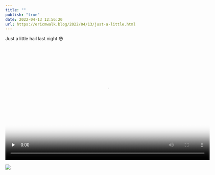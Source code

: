 ```yaml
---
title: ""
publish: "true"
date: 2022-04-13 12:56:20
url: https://ericmwalk.blog/2022/04/13/just-a-little.html
---
```

Just a little hail last night 😳


<video controls="controls" playsinline="playsinline" src="https://ericmwalk.blog/uploads/2022/e9e6421a1f.mov" width="640" height="360" poster="https://ericmwalk.blog/uploads/2022/3e824cd9f4.png" preload="none"></video>


![](https://ericmwalk.blog/uploads/2022/4d83e3277b.jpg)